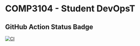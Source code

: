 # COMP3104 - Student DevOpsT  
  
## GitHub Action Status Badge  
  
[![CI](https://github.com/mdtawsifkhansiam/COMP3104/actions/workflows/ci.yml/badge.svg)](https://github.com/mdtawsifkhansiam/COMP3104/actions/workflows/ci.yml) 
